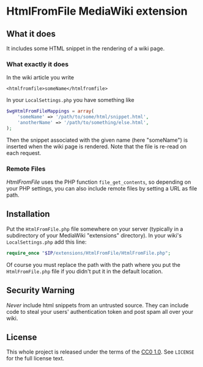 # HtmlFromFile MediaWiki extension

## What it does

It includes some HTML snippet in the rendering of a wiki page.

### What exactly it does

In the wiki article you write

```
<htmlfromfile>someName</htmlfromfile>
```

In your `LocalSettings.php` you have something like

```php
$wgHtmlFromFileMappings = array(
	'someName' => '/path/to/some/html/snippet.html',
	'anotherName' => '/path/to/something/else.html',
);
```

Then the snippet associated with the given name (here "someName") is inserted when the wiki page is rendered. Note that the file is re-read on each request.

### Remote Files

*HtmlFromFile* uses the PHP function `file_get_contents`, so depending on your PHP settings, you can also include remote files by setting a URL as file path.

## Installation

Put the `HtmlFromFile.php` file somewhere on your server (typically in a subdirectory of your MediaWiki "extensions" directory). In your wiki's `LocalSettings.php` add this line:

```php
require_once "$IP/extensions/HtmlFromFile/HtmlFromFile.php";
```

Of course you must replace the path with the path where you put the `HtmlFromFile.php` file if you didn't put it in the default location.

## Security Warning

*Never* include html snippets from an untrusted source. They can include code to steal your users' authentication token and post spam all over your wiki.

## License

This whole project is released under the terms of the [CC0 1.0][1]. See `LICENSE` for the full license text.

[1]: https://tldrlegal.com/license/creative-commons-cc0-1.0-universal
